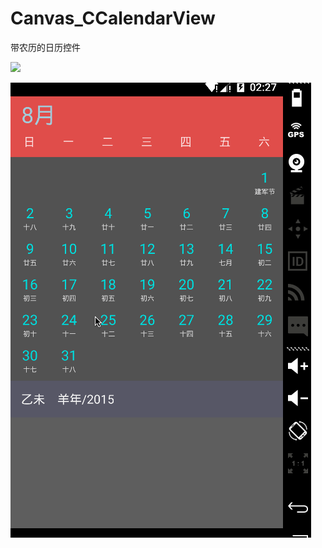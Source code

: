 # Canvas_CCalendarView
带农历的日历控件 <p>
![](http://c.hiphotos.baidu.com/image/w%3D310/sign=9fa412f653da81cb4ee685cc6267d0a4/cefc1e178a82b901785a3931718da9773912ef39.jpg)<p>
![](https://github.com/nanck/Canvas_CCalendarView/blob/master/app/img/calendar_preview.gif)

